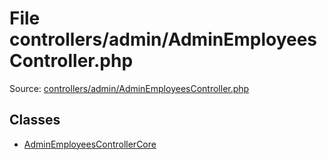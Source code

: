 File controllers/admin/AdminEmployeesController.php
=========

Source: [controllers/admin/AdminEmployeesController.php](https://github.com/PrestaShop/PrestaShop/blob/1.5.4.0/controllers/admin/AdminEmployeesController.php)


Classes
-------

* [AdminEmployeesControllerCore](class.AdminEmployeesControllerCore.md)

